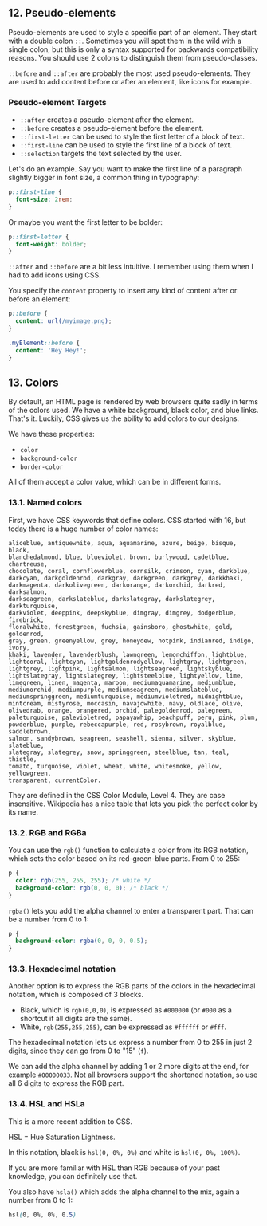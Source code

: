 ## 12. Pseudo-elements

Pseudo-elements are used to style a specific part of an element. They start with a double colon `::`. Sometimes you will spot them in the wild with a single colon, but this is only a syntax supported for backwards compatibility reasons. You should use 2 colons to distinguish them from pseudo-classes.

`::before` and `::after` are probably the most used pseudo-elements. They are used to add content before or after an element, like icons for example.

### Pseudo-element Targets

- `::after` creates a pseudo-element after the element.
- `::before` creates a pseudo-element before the element.
- `::first-letter` can be used to style the first letter of a block of text.
- `::first-line` can be used to style the first line of a block of text.
- `::selection` targets the text selected by the user.

Let's do an example. Say you want to make the first line of a paragraph slightly bigger in font size, a common thing in typography:

```css
p::first-line { 
  font-size: 2rem; 
} 
```

Or maybe you want the first letter to be bolder:

```css
p::first-letter { 
  font-weight: bolder; 
} 
```

`::after` and `::before` are a bit less intuitive. I remember using them when I had to add icons using CSS.

You specify the `content` property to insert any kind of content after or before an element:

```css
p::before { 
  content: url(/myimage.png); 
} 

.myElement::before { 
  content: 'Hey Hey!'; 
} 
```

## 13. Colors

By default, an HTML page is rendered by web browsers quite sadly in terms of the colors used. We have a white background, black color, and blue links. That's it. Luckily, CSS gives us the ability to add colors to our designs.

We have these properties:

- `color`
- `background-color`
- `border-color`

All of them accept a color value, which can be in different forms.

### 13.1. Named colors

First, we have CSS keywords that define colors. CSS started with 16, but today there is a huge number of color names:

```
aliceblue, antiquewhite, aqua, aquamarine, azure, beige, bisque, black,
blanchedalmond, blue, blueviolet, brown, burlywood, cadetblue, chartreuse,
chocolate, coral, cornflowerblue, cornsilk, crimson, cyan, darkblue,
darkcyan, darkgoldenrod, darkgray, darkgreen, darkgrey, darkkhaki,
darkmagenta, darkolivegreen, darkorange, darkorchid, darkred, darksalmon,
darkseagreen, darkslateblue, darkslategray, darkslategrey, darkturquoise,
darkviolet, deeppink, deepskyblue, dimgray, dimgrey, dodgerblue, firebrick,
floralwhite, forestgreen, fuchsia, gainsboro, ghostwhite, gold, goldenrod,
gray, green, greenyellow, grey, honeydew, hotpink, indianred, indigo, ivory,
khaki, lavender, lavenderblush, lawngreen, lemonchiffon, lightblue,
lightcoral, lightcyan, lightgoldenrodyellow, lightgray, lightgreen,
lightgrey, lightpink, lightsalmon, lightseagreen, lightskyblue,
lightslategray, lightslategrey, lightsteelblue, lightyellow, lime,
limegreen, linen, magenta, maroon, mediumaquamarine, mediumblue,
mediumorchid, mediumpurple, mediumseagreen, mediumslateblue,
mediumspringgreen, mediumturquoise, mediumvioletred, midnightblue,
mintcream, mistyrose, moccasin, navajowhite, navy, oldlace, olive,
olivedrab, orange, orangered, orchid, palegoldenrod, palegreen,
paleturquoise, palevioletred, papayawhip, peachpuff, peru, pink, plum,
powderblue, purple, rebeccapurple, red, rosybrown, royalblue, saddlebrown,
salmon, sandybrown, seagreen, seashell, sienna, silver, skyblue, slateblue,
slategray, slategrey, snow, springgreen, steelblue, tan, teal, thistle,
tomato, turquoise, violet, wheat, white, whitesmoke, yellow, yellowgreen,
transparent, currentColor.
```

They are defined in the CSS Color Module, Level 4. They are case insensitive. Wikipedia has a nice table that lets you pick the perfect color by its name.

### 13.2. RGB and RGBa

You can use the `rgb()` function to calculate a color from its RGB notation, which sets the color based on its red-green-blue parts. From 0 to 255:

```css
p { 
  color: rgb(255, 255, 255); /* white */ 
  background-color: rgb(0, 0, 0); /* black */ 
} 
```

`rgba()` lets you add the alpha channel to enter a transparent part. That can be a number from 0 to 1:

```css
p { 
  background-color: rgba(0, 0, 0, 0.5); 
} 
```

### 13.3. Hexadecimal notation

Another option is to express the RGB parts of the colors in the hexadecimal notation, which is composed of 3 blocks.

- Black, which is `rgb(0,0,0)`, is expressed as `#000000` (or `#000` as a shortcut if all digits are the same).
- White, `rgb(255,255,255)`, can be expressed as `#ffffff` or `#fff`.

The hexadecimal notation lets us express a number from 0 to 255 in just 2 digits, since they can go from 0 to "15" (`f`).

We can add the alpha channel by adding 1 or 2 more digits at the end, for example `#00000033`. Not all browsers support the shortened notation, so use all 6 digits to express the RGB part.

### 13.4. HSL and HSLa

This is a more recent addition to CSS.

HSL = Hue Saturation Lightness.

In this notation, black is `hsl(0, 0%, 0%)` and white is `hsl(0, 0%, 100%)`.

If you are more familiar with HSL than RGB because of your past knowledge, you can definitely use that.

You also have `hsla()` which adds the alpha channel to the mix, again a number from 0 to 1:

```css
hsl(0, 0%, 0%, 0.5)
